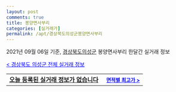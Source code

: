 ```yaml
---
layout: post
comments: true
title: 봉양면사부리
categories: [실거래가]
permalink: /apt/경상북도의성군봉양면사부리
---
```


2021년 09월 06일 기준, <a href="/apt/경상북도의성군">경상북도의성군</a> 봉양면사부리 한달간 실거래 정보

<a style="color: blue;" href="/apt/경상북도의성군">< 경상북도 의성군 전체 실거래 정보</a>
<!---- start ---->
<table>
  <tr>
    <td colspan="4" style="font-weight: bold;"><a href="/apt/경상북도의성군봉양면사부리{name_without_space}">오늘 등록된 실거래 정보가 없습니다</a> &nbsp;&nbsp;&nbsp; <a style="color: blue; font-size: smaller;" href="/apt/경상북도의성군봉양면사부리{name_without_space}">면적별 최고가 ></a></td>
  </tr>
    
</table>
<!---- end ---->
    